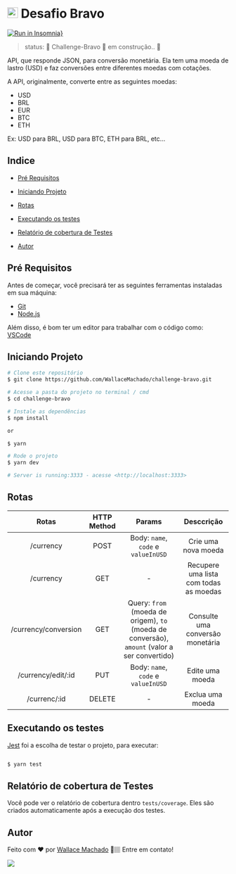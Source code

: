 # <img src="https://avatars1.githubusercontent.com/u/7063040?v=4&s=200.jpg" alt="HU" width="24" /> Desafio Bravo

[![Run in Insomnia}](https://insomnia.rest/images/run.svg)](https://insomnia.rest/run/?label=sos_pet_api&uri=https%3A%2F%2Fgithub.com%2FWallaceMachado%2FSOS_PET_API%2Fblob%2Fmaster%2FInsomnia.json)

> status:	🚧  Challenge-Bravo 🚀 em construção..  🚧

API, que responde JSON, para conversão monetária. Ela tem uma moeda de lastro (USD) e faz conversões entre diferentes moedas com cotações.

A API, originalmente, converte entre as seguintes moedas:

-   USD
-   BRL
-   EUR
-   BTC
-   ETH

Ex: USD para BRL, USD para BTC, ETH para BRL, etc...

## Indice

* <p><a href="#pré-requisitos">Pré Requisitos</a> </p>  
* <p><a href="#iniciando-projeto">Iniciando Projeto</a></p>
* <p><a href="#rotas">Rotas</a></p>
* <p><a href="#executando-os-testes">Executando os testes</a></p>
* <p><a href="#relatório-de-cobertura-de-testes">Relatório de cobertura de Testes</a></p>
* <p><a href="#autor">Autor</a></p>




## Pré Requisitos

Antes de começar, você precisará ter as seguintes ferramentas instaladas em sua máquina:
* [Git](https://git-scm.com) 
* [Node.js](https://nodejs.org/en/)

Além disso, é bom ter um editor para trabalhar com o código como: [VSCode](https://code.visualstudio.com/)



## Iniciando Projeto

```bash
# Clone este repositório
$ git clone https://github.com/WallaceMachado/challenge-bravo.git

# Acesse a pasta do projeto no terminal / cmd 
$ cd challenge-bravo

# Instale as dependências
$ npm install

or

$ yarn

# Rode o projeto
$ yarn dev

# Server is running:3333 - acesse <http://localhost:3333>
```



## Rotas

| Rotas  |  HTTP Method  | Params  |  Desccrição  |
| :---: | :---: | :---: | :---: |
|  /currency |  POST |  Body: ``` name ```, ``` code ``` e ``` valueInUSD ``` |  Crie uma nova moeda |
|  /currency |  GET |  -  | Recupere uma lista com todas as moedas |
|  /currency/conversion |  GET |  Query: ```from ``` (moeda de origem), ``` to ``` (moeda de conversão), ``` amount ``` (valor a ser convertido)  |  Consulte uma conversão monetária |
|  /currency/edit/:id |  PUT |  Body: ``` name ```, ``` code ``` e ``` valueInUSD ```  |  Edite uma moeda |
|  /currenc/:id |  DELETE |  -  |  Exclua uma moeda |
 




## Executando os testes

[Jest](https://jestjs.io/) foi a escolha de testar o projeto, para executar:

```bash

$ yarn test

```



## Relatório de cobertura de Testes

Você pode ver o relatório de cobertura dentro ``` tests/coverage ```. Eles são criados automaticamente após a execução dos testes.



## Autor


Feito com ❤️ por [Wallace Machado](https://github.com/WallaceMachado) 🚀🏽 Entre em contato!

[<img src="https://img.shields.io/badge/linkedin-%230077B5.svg?&style=for-the-badge&logo=linkedin&logoColor=white" />](https://www.linkedin.com/in/wallace-machado-b2054246/) 


